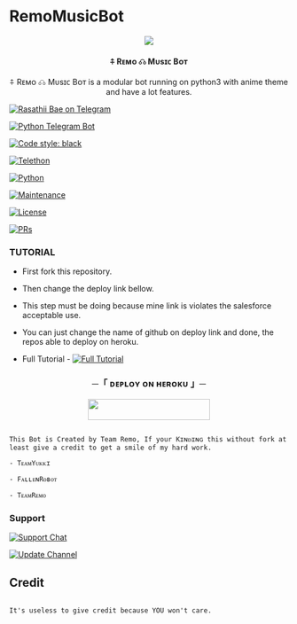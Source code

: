 # RemoMusicBot
<p align="center">

  <img src="https://te.legra.ph/file/da6c7c88a35c41ec6b579.jpg">

</p>

<h4><p align="center"> ⍏ Rᴇᴍᴏ ☊ Mᴜsɪᴄ Bᴏᴛ  </p></h4>

<p align="center">⍏ Rᴇᴍᴏ ☊ Mᴜsɪᴄ Bᴏᴛ is a modular bot running on python3 with anime theme and have a lot features.</p>

<p align="center">

<a href="https://t.me/Bae_Music_Bot"> <img src="https://img.shields.io/badge/Rasathi-MusicBot-blue?&logo=telegram" alt="Rasathii Bae on Telegram" /> </a><br>

<a href="https://python-telegram-bot.org"> <img src="https://img.shields.io/badge/PTB-13.13-white?&style=flat-round&logo=github" alt="Python Telegram Bot" /> </a>

<a href="https://github.com/psf/black"><img alt="Code style: black" src="https://img.shields.io/badge/code%20style-black-000000.svg"></a><br>

<a href="https://docs.telethon.dev"> <img src="https://img.shields.io/badge/Telethon-1.24.0-red?&style=flat-round&logo=github" alt="Telethon" /> </a>

<a href="https://docs.python.org"> <img src="https://img.shields.io/badge/Python-3.10.5-purple?&style=flat-round&logo=python" alt="Python" /> </a><br>

<a href="https://GitHub.com/TeamRemo/RemoMusicBot"> <img src="https://img.shields.io/badge/Maintained-Yash-yellow.svg" alt="Maintenance" /> </a><br>

<a href="https://github.com/TeamRemo/RemoMusicBot/blob/main/LICENSE"> <img src="https://img.shields.io/badge/License-GPLv3-blue.svg" alt="License" /> </a>

<a href="https://makeapullrequest.com"> <img src="https://img.shields.io/badge/PRs-Welcome-blue.svg?style=flat-round" alt="PRs" /> </a>

</p>

### TUTORIAL

- First fork this repository.

- Then change the deploy link bellow.

- This step must be doing because mine link is violates the salesforce acceptable use.

- You can just change the name of github on deploy link and done, the repos able to deploy on heroku.

- Full Tutorial - [![Full Tutorial](https://img.shields.io/badge/Watch%20Now-blue)](https://youtu.be/GMaYMYhf_Vk)

<h3 align="center">
    ─「 ᴅᴇᴩʟᴏʏ ᴏɴ ʜᴇʀᴏᴋᴜ 」─
</h3>

<p align="center"><a href="https://dashboard.heroku.com/new?template=https://github.com/Cutey02/Y2k"> <img src="https://img.shields.io/badge/Deploy%20On%20Heroku-black?style=for-the-badge&logo=heroku" width="220" height="38.45"/></a></p>


```

This Bot is Created by Team Remo, If your Kɪɴᴅɪɴɢ this without fork at least give a credit to get a smile of my hard work. 

- TᴇᴀᴍYᴜᴋᴋɪ

- FᴀʟʟᴇɴRᴏʙᴏᴛ 

- TᴇᴀᴍRᴇᴍᴏ

```

### Support

<a href="https://t.me/Remo_Support"> <img src="https://img.shields.io/badge/Support-Chat-blue?&logo=telegram" alt="Support Chat" /> </a><br>

<a href="https://t.me/Team_Remo"> <img src="https://img.shields.io/badge/Update-Channel-blue?&logo=telegram" alt="Update Channel" /> </a><br>

</p>

## Credit 

```

It's useless to give credit because YOU won't care.

```


